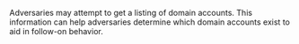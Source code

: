 Adversaries may attempt to get a listing of domain accounts. This information can help adversaries determine which domain accounts exist to aid in follow-on behavior.